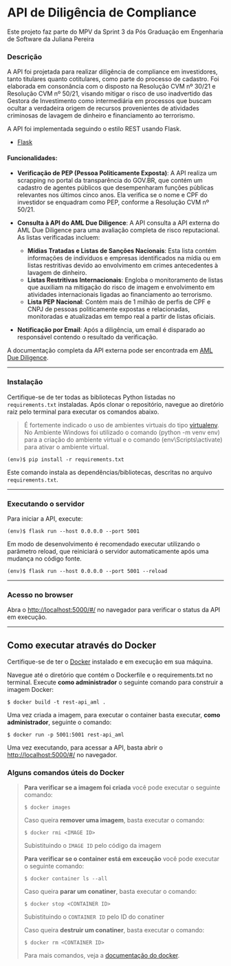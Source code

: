 # API de Diligência de Compliance


Este projeto faz parte do MPV da Sprint 3 da Pós Graduação em Engenharia de Software da Juliana Pereira 

### Descrição
A API foi projetada para realizar diligência de compliance em investidores, tanto titulares quanto cotitulares, como parte do processo de cadastro. Foi elaborada em consonância com o disposto na Resolução CVM nº 30/21 e Resolução CVM nº 50/21, visando mitigar o risco de uso inadvertido das Gestora de Investimento como intermediária em processos que buscam ocultar a verdadeira origem de recursos provenientes de atividades criminosas de lavagem de dinheiro e financiamento ao terrorismo.

A API foi implementada seguindo o estilo REST usando Flask.
 - [Flask](https://flask.palletsprojects.com/en/2.3.x/) 

#### Funcionalidades:
- **Verificação de PEP (Pessoa Politicamente Exposta)**: A API realiza um scrapping no portal da transparência do GOV.BR, que contém um cadastro de agentes públicos que desempenharam funções públicas relevantes nos últimos cinco anos. Ela verifica se o nome e CPF do investidor se enquadram como PEP, conforme a Resolução CVM nº 50/21.
  
- **Consulta à API do AML Due Diligence**: A API consulta a API externa do AML Due Diligence para uma avaliação completa de risco reputacional. As listas verificadas incluem:
  - **Mídias Tratadas e Listas de Sanções Nacionais**: Esta lista contém informações de indivíduos e empresas identificados na mídia ou em listas restritivas devido ao envolvimento em crimes antecedentes à lavagem de dinheiro.
  - **Listas Restritivas Internacionais**: Engloba o monitoramento de listas que auxiliam na mitigação do risco de imagem e envolvimento em atividades internacionais ligadas ao financiamento ao terrorismo.
  - **Lista PEP Nacional**: Contém mais de 1 milhão de perfis de CPF e CNPJ de pessoas politicamente expostas e relacionadas, monitoradas e atualizadas em tempo real a partir de listas oficiais.
  
- **Notificação por Email**: Após a diligência, um email é disparado ao responsável contendo o resultado da verificação.

A documentação completa da API externa pode ser encontrada em [AML Due Diligence](https://www.amlreputacional.com.br/aml-due-diligence/).

---
### Instalação

Certifique-se de ter todas as bibliotecas Python listadas no `requirements.txt` instaladas. Após clonar o repositório, navegue ao diretório raiz pelo terminal para executar os comandos abaixo.

> É fortemente indicado o uso de ambientes virtuais do tipo [virtualenv](https://virtualenv.pypa.io/en/latest/installation.html).
> No Ambiente Windows foi utilizado o comando (python -m venv env) para a criação do ambiente virtual e o comando (env\Scripts\activate) para ativar o ambiente virtual.

```
(env)$ pip install -r requirements.txt
```
Este comando instala as dependências/bibliotecas, descritas no arquivo `requirements.txt`.

---
### Executando o servidor

Para iniciar a API, execute:

```
(env)$ flask run --host 0.0.0.0 --port 5001
```

Em modo de desenvolvimento é recomendado executar utilizando o parâmetro reload, que reiniciará o servidor automaticamente após uma mudança no código fonte. 

```
(env)$ flask run --host 0.0.0.0 --port 5001 --reload
```

---
### Acesso no browser

Abra o [http://localhost:5000/#/](http://localhost:5001/#/) no navegador para verificar o status da API em execução.

---
## Como executar através do Docker

Certifique-se de ter o [Docker](https://docs.docker.com/engine/install/) instalado e em execução em sua máquina.

Navegue até o diretório que contém o Dockerfile e o requirements.txt no terminal.
Execute **como administrador** o seguinte comando para construir a imagem Docker:

```
$ docker build -t rest-api_aml .
```

Uma vez criada a imagem, para executar o container basta executar, **como administrador**, seguinte o comando:

```
$ docker run -p 5001:5001 rest-api_aml
```

Uma vez executando, para acessar a API, basta abrir o [http://localhost:5000/#/](http://localhost:5000/#/) no navegador.



### Alguns comandos úteis do Docker

>**Para verificar se a imagem foi criada** você pode executar o seguinte comando:
>
>```
>$ docker images
>```
>
> Caso queira **remover uma imagem**, basta executar o comando:
>```
>$ docker rmi <IMAGE ID>
>```
>Subistituindo o `IMAGE ID` pelo código da imagem
>
>**Para verificar se o container está em exceução** você pode executar o seguinte comando:
>
>```
>$ docker container ls --all
>```
>
> Caso queira **parar um conatiner**, basta executar o comando:
>```
>$ docker stop <CONTAINER ID>
>```
>Subistituindo o `CONTAINER ID` pelo ID do conatiner
>
>
> Caso queira **destruir um conatiner**, basta executar o comando:
>```
>$ docker rm <CONTAINER ID>
>```
>Para mais comandos, veja a [documentação do docker](https://docs.docker.com/engine/reference/run/).
